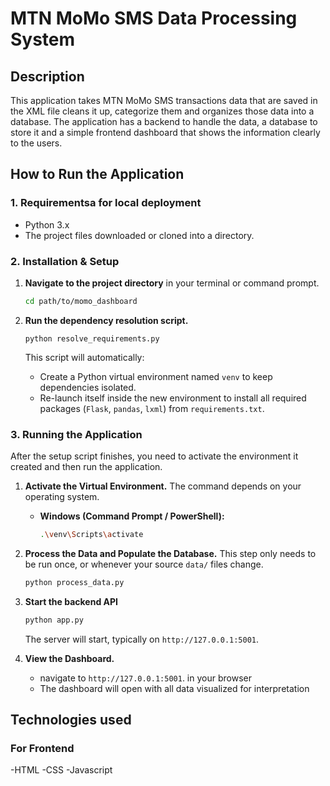 #  MTN MoMo SMS Data Processing System

## Description

This application takes MTN MoMo SMS transactions data that are saved in the XML file cleans it up, categorize them and organizes those data into a database. The application has a backend to handle the data, a database to store it and a simple frontend dashboard that shows the information clearly to the users.



## How to Run the Application

### 1. Requirementsa for local deployment

- Python 3.x 
- The project files downloaded or cloned into a directory.

### 2. Installation & Setup

1.  **Navigate to the project directory** in your terminal or command prompt.
    ```bash
    cd path/to/momo_dashboard
    ```

2.  **Run the dependency resolution script.**
    ```
    python resolve_requirements.py
    ```
    This script will automatically:
    - Create a Python virtual environment named `venv` to keep dependencies isolated.
    - Re-launch itself inside the new environment to install all required packages (`Flask`, `pandas`, `lxml`) from `requirements.txt`.

### 3. Running the Application

After the setup script finishes, you need to activate the environment it created and then run the application.

1.  **Activate the Virtual Environment.** The command depends on your operating system.
    -   **Windows (Command Prompt / PowerShell):**
        ```bash
        .\venv\Scripts\activate
        ```

2.  **Process the Data and Populate the Database.** This step only needs to be run once, or whenever your source `data/` files change.
    ```bash
    python process_data.py
    ```

3.  **Start the backend API**
    ```bash
    python app.py
    ```
    The server will start, typically on `http://127.0.0.1:5001`.

4.  **View the Dashboard.**
    -   navigate to `http://127.0.0.1:5001`. in your browser
    -   The dashboard will open with all data visualized  for interpretation

## Technologies used

### For Frontend
-HTML
-CSS
-Javascript
